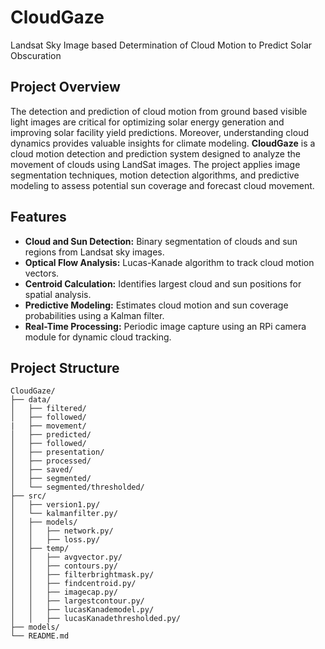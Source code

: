# CloudGaze

Landsat Sky Image based Determination of Cloud Motion to Predict Solar Obscuration  

## Project Overview 
The detection and prediction of cloud motion from ground based visible light images are critical for optimizing solar energy generation and improving solar facility yield predictions. Moreover, understanding cloud dynamics provides valuable insights for climate modeling.
**CloudGaze** is a cloud motion detection and prediction system designed to analyze the movement of clouds using LandSat images. The project applies image segmentation techniques, motion detection algorithms, and predictive modeling to assess potential sun coverage and forecast cloud movement.

## Features  
- **Cloud and Sun Detection:** Binary segmentation of clouds and sun regions from Landsat sky images.  
- **Optical Flow Analysis:** Lucas-Kanade algorithm to track cloud motion vectors.  
- **Centroid Calculation:** Identifies largest cloud and sun positions for spatial analysis.  
- **Predictive Modeling:** Estimates cloud motion and sun coverage probabilities using a Kalman filter.   
- **Real-Time Processing:** Periodic image capture using an RPi camera module for dynamic cloud tracking.  
 

## Project Structure  
```plaintext
CloudGaze/
├── data/
│   ├── filtered/          
│   ├── followed/
|   ├── movement/
│   ├── predicted/
│   ├── followed/
│   ├── presentation/
│   ├── processed/
│   ├── saved/
│   ├── segmented/
│   └── segmented/thresholded/
├── src/     
│   ├── version1.py/   
│   └── kalmanfilter.py/
│   ├── models/
│   │   ├── network.py/
│   │   ├── loss.py/           
│   ├── temp/
│   │   ├── avgvector.py/
│   │   ├── contours.py/
│   │   ├── filterbrightmask.py/
│   │   ├── findcentroid.py/
│   │   ├── imagecap.py/
│   │   ├── largestcontour.py/
│   │   ├── lucasKanademodel.py/
│   │   ├── lucasKanadethresholded.py/                     
├── models/            
└── README.md         

